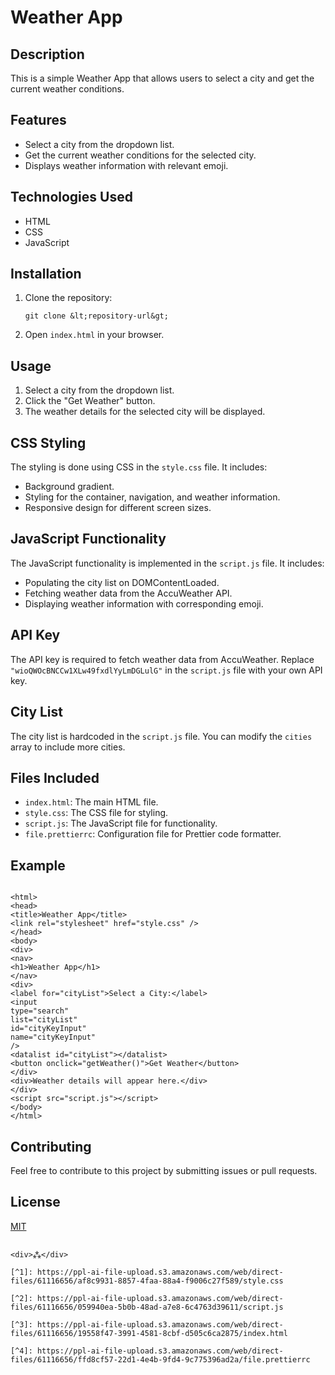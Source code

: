 # Weather App

## Description

This is a simple Weather App that allows users to select a city and get the current weather conditions.

## Features

-   Select a city from the dropdown list.
-   Get the current weather conditions for the selected city.
-   Displays weather information with relevant emoji.

## Technologies Used

-   HTML
-   CSS
-   JavaScript

## Installation

1.  Clone the repository:

    ```
    git clone &lt;repository-url&gt;
    ```

2.  Open `index.html` in your browser.

## Usage

1.  Select a city from the dropdown list.
2.  Click the "Get Weather" button.
3.  The weather details for the selected city will be displayed.

## CSS Styling

The styling is done using CSS in the `style.css` file. It includes:

-   Background gradient.
-   Styling for the container, navigation, and weather information.
-   Responsive design for different screen sizes.

## JavaScript Functionality

The JavaScript functionality is implemented in the `script.js` file. It includes:

-   Populating the city list on DOMContentLoaded.
-   Fetching weather data from the AccuWeather API.
-   Displaying weather information with corresponding emoji.

## API Key

The API key is required to fetch weather data from AccuWeather. Replace `"wioQWOcBNCCw1XLw49fxdlYyLmDGLulG"` in the `script.js` file with your own API key.

## City List

The city list is hardcoded in the `script.js` file. You can modify the `cities` array to include more cities.

## Files Included

-   `index.html`: The main HTML file.
-   `style.css`: The CSS file for styling.
-   `script.js`: The JavaScript file for functionality.
-   `file.prettierrc`: Configuration file for Prettier code formatter.

## Example

```

<html>
<head>
<title>Weather App</title>
<link rel="stylesheet" href="style.css" />
</head>
<body>
<div>
<nav>
<h1>Weather App</h1>
</nav>
<div>
<label for="cityList">Select a City:</label>
<input
type="search"
list="cityList"
id="cityKeyInput"
name="cityKeyInput"
/>
<datalist id="cityList"></datalist>
<button onclick="getWeather()">Get Weather</button>
</div>
<div>Weather details will appear here.</div>
</div>
<script src="script.js"></script>
</body>
</html>

```

## Contributing

Feel free to contribute to this project by submitting issues or pull requests.

## License

[MIT](https://opensource.org/licenses/MIT)
```

<div>⁂</div>

[^1]: https://ppl-ai-file-upload.s3.amazonaws.com/web/direct-files/61116656/af8c9931-8857-4faa-88a4-f9006c27f589/style.css

[^2]: https://ppl-ai-file-upload.s3.amazonaws.com/web/direct-files/61116656/059940ea-5b0b-48ad-a7e8-6c4763d39611/script.js

[^3]: https://ppl-ai-file-upload.s3.amazonaws.com/web/direct-files/61116656/19558f47-3991-4581-8cbf-d505c6ca2875/index.html

[^4]: https://ppl-ai-file-upload.s3.amazonaws.com/web/direct-files/61116656/ffd8cf57-22d1-4e4b-9fd4-9c775396ad2a/file.prettierrc

